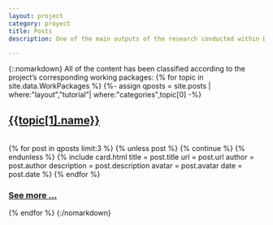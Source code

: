 ```yaml
---
layout: project
category: proyect
title: Posts
description: One of the main outputs of the research conducted within DyCon is the development of new computational methods and tools (algorithms, tutorials, sample codes, software and simulations), all of which are being integrated in a computational platform. This page offers a higher layer of the work that is currently taking place inside the DyCon team.

---
```


 {::nomarkdown}
All of the content has been classified according to the project’s corresponding working packages:
    {% for topic in site.data.WorkPackages %}
      {%- assign qposts = site.posts | where:"layout","tutorial"| where:"categories",topic[0] -%}
      <a href="{{site.url}}{{site.baseurl}}/workpackage/{{topic[0]}}">
        <h2 class="topic-title">{{topic[1].name}}</h2>
      </a>  
      {% for post in qposts limit:3 %}
        {% unless post %}
          {% continue %}
        {% endunless %}
        {% include card.html title       = post.title
                             url         = post.url 
                             author      = post.author 
                             description = post.description
                             avatar      = post.avatar
                             date        = post.date %}
      {% endfor %}
    <h3 class="see-more"><a href="{{site.url}}{{site.baseurl}}/workpackage/{{topic[0]}}">See more ...</a></h3>
    {% endfor %}
{:/nomarkdown}
